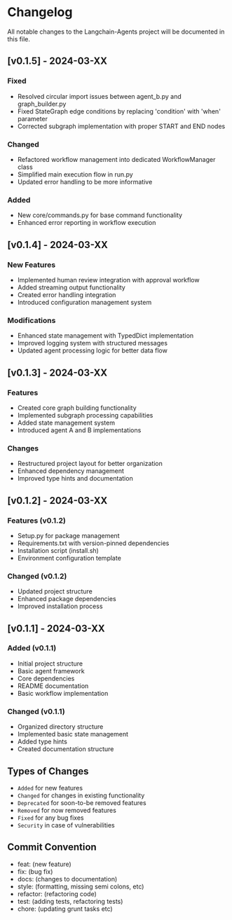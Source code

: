 # Changelog

All notable changes to the Langchain-Agents project will be documented in this file.

## [v0.1.5] - 2024-03-XX

### Fixed

- Resolved circular import issues between agent_b.py and graph_builder.py
- Fixed StateGraph edge conditions by replacing 'condition' with 'when' parameter
- Corrected subgraph implementation with proper START and END nodes

### Changed

- Refactored workflow management into dedicated WorkflowManager class
- Simplified main execution flow in run.py
- Updated error handling to be more informative

### Added

- New core/commands.py for base command functionality
- Enhanced error reporting in workflow execution

## [v0.1.4] - 2024-03-XX

### New Features

- Implemented human review integration with approval workflow
- Added streaming output functionality
- Created error handling integration
- Introduced configuration management system

### Modifications

- Enhanced state management with TypedDict implementation
- Improved logging system with structured messages
- Updated agent processing logic for better data flow

## [v0.1.3] - 2024-03-XX

### Features

- Created core graph building functionality
- Implemented subgraph processing capabilities
- Added state management system
- Introduced agent A and B implementations

### Changes

- Restructured project layout for better organization
- Enhanced dependency management
- Improved type hints and documentation

## [v0.1.2] - 2024-03-XX

### Features (v0.1.2)

- Setup.py for package management
- Requirements.txt with version-pinned dependencies
- Installation script (install.sh)
- Environment configuration template

### Changed (v0.1.2)

- Updated project structure
- Enhanced package dependencies
- Improved installation process

## [v0.1.1] - 2024-03-XX

### Added (v0.1.1)

- Initial project structure
- Basic agent framework
- Core dependencies
- README documentation
- Basic workflow implementation

### Changed (v0.1.1)

- Organized directory structure
- Implemented basic state management
- Added type hints
- Created documentation structure

## Types of Changes

- `Added` for new features
- `Changed` for changes in existing functionality
- `Deprecated` for soon-to-be removed features
- `Removed` for now removed features
- `Fixed` for any bug fixes
- `Security` in case of vulnerabilities

## Commit Convention

- feat: (new feature)
- fix: (bug fix)
- docs: (changes to documentation)
- style: (formatting, missing semi colons, etc)
- refactor: (refactoring code)
- test: (adding tests, refactoring tests)
- chore: (updating grunt tasks etc)

